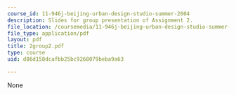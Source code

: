 ```yaml
---
course_id: 11-946j-beijing-urban-design-studio-summer-2004
description: Slides for group presentation of Assignment 2.
file_location: /coursemedia/11-946j-beijing-urban-design-studio-summer-2004/d86d158dcafbb25bc9268079beba9a63_2group2.pdf
file_type: application/pdf
layout: pdf
title: 2group2.pdf
type: course
uid: d86d158dcafbb25bc9268079beba9a63

---
```

None